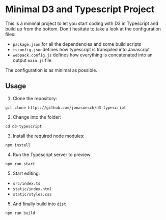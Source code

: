 # Minimal D3 and Typescript Project

This is a minimal project to let you start coding with D3 in Typescript and build up from the bottom.
Don't hesitate to take a look at the configuration files:

* `package.json` for all the dependencies and some build scripts
* `tsconfig.json`defines how typescript is transpiled into Javascript
* `webpack.config.js` defines how everything is concatenated into an output `main.js` file

The configuration is as minimal as possible.

## Usage

1. Clone the repository:

```
git clone https://github.com/jonasoesch/d3-typescript
```

2. Change into the folder:

```
cd d3-typescript
```

3. Install the required node modules:

```
npm install
```

4. Run the Typescript server to preview

```
npm run start
```

5. Start editing:
* `src/index.ts`
* `static/index.html`
* `static/styles.css`

5. And finally build into `dist`

```
npm run build
```

